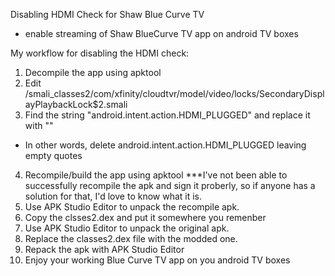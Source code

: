 Disabling HDMI Check for Shaw Blue Curve TV
- enable streaming of Shaw BlueCurve TV app on android TV boxes

My workflow for disabling the HDMI check:

1. Decompile the app using apktool
2. Edit <decompile folder>/smali_classes2/com/xfinity/cloudtvr/model/video/locks/SecondaryDisplayPlaybackLock$2.smali
3. Find the string "android.intent.action.HDMI_PLUGGED" and replace it with ""
- In other words, delete android.intent.action.HDMI_PLUGGED leaving empty quotes
4. Recompile/build the app using apktool
***I've not been able to successfully recompile the apk and sign it proberly, so if anyone has a solution for that, I'd love to know what it is.
5. Use APK Studio Editor to unpack the recompile apk.
6. Copy the clsses2.dex and put it somewhere you remenber
7. Use APK Studio Editor to unpack the original apk.
8. Replace the classes2.dex file with the modded one.
9. Repack the apk with APK Studio Editor
10. Enjoy your working Blue Curve TV app on you android TV boxes

